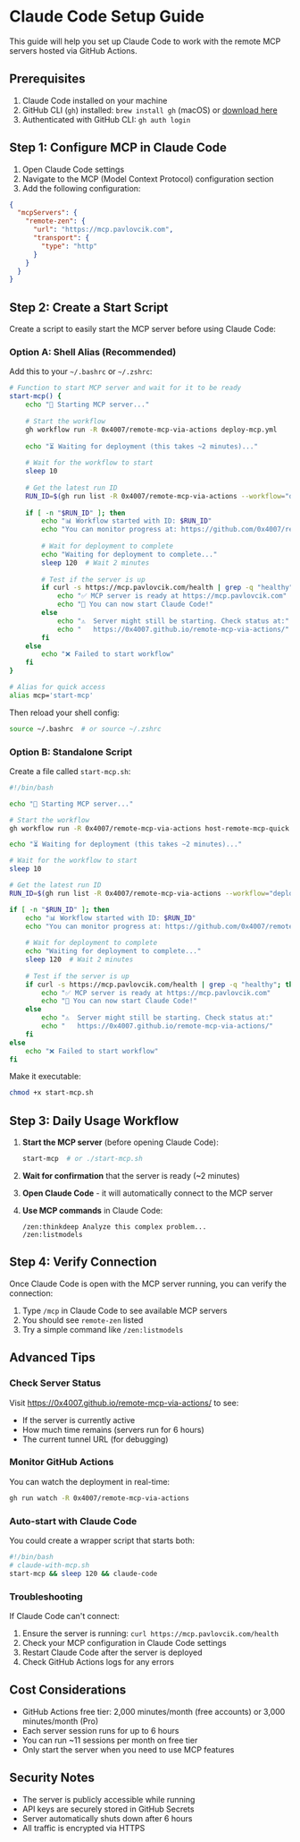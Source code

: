# Claude Code Setup Guide

This guide will help you set up Claude Code to work with the remote MCP servers hosted via GitHub Actions.

## Prerequisites

1. Claude Code installed on your machine
2. GitHub CLI (`gh`) installed: `brew install gh` (macOS) or [download here](https://cli.github.com/)
3. Authenticated with GitHub CLI: `gh auth login`

## Step 1: Configure MCP in Claude Code

1. Open Claude Code settings
2. Navigate to the MCP (Model Context Protocol) configuration section
3. Add the following configuration:

```json
{
  "mcpServers": {
    "remote-zen": {
      "url": "https://mcp.pavlovcik.com",
      "transport": {
        "type": "http"
      }
    }
  }
}
```

## Step 2: Create a Start Script

Create a script to easily start the MCP server before using Claude Code:

### Option A: Shell Alias (Recommended)

Add this to your `~/.bashrc` or `~/.zshrc`:

```bash
# Function to start MCP server and wait for it to be ready
start-mcp() {
    echo "🚀 Starting MCP server..."
    
    # Start the workflow
    gh workflow run -R 0x4007/remote-mcp-via-actions deploy-mcp.yml
    
    echo "⏳ Waiting for deployment (this takes ~2 minutes)..."
    
    # Wait for the workflow to start
    sleep 10
    
    # Get the latest run ID
    RUN_ID=$(gh run list -R 0x4007/remote-mcp-via-actions --workflow="deploy-mcp.yml" --limit 1 --json databaseId -q '.[0].databaseId')
    
    if [ -n "$RUN_ID" ]; then
        echo "📊 Workflow started with ID: $RUN_ID"
        echo "You can monitor progress at: https://github.com/0x4007/remote-mcp-via-actions/actions/runs/$RUN_ID"
        
        # Wait for deployment to complete
        echo "Waiting for deployment to complete..."
        sleep 120  # Wait 2 minutes
        
        # Test if the server is up
        if curl -s https://mcp.pavlovcik.com/health | grep -q "healthy"; then
            echo "✅ MCP server is ready at https://mcp.pavlovcik.com"
            echo "🎯 You can now start Claude Code!"
        else
            echo "⚠️  Server might still be starting. Check status at:"
            echo "   https://0x4007.github.io/remote-mcp-via-actions/"
        fi
    else
        echo "❌ Failed to start workflow"
    fi
}

# Alias for quick access
alias mcp='start-mcp'
```

Then reload your shell config:
```bash
source ~/.bashrc  # or source ~/.zshrc
```

### Option B: Standalone Script

Create a file called `start-mcp.sh`:

```bash
#!/bin/bash

echo "🚀 Starting MCP server..."

# Start the workflow
gh workflow run -R 0x4007/remote-mcp-via-actions host-remote-mcp-quick.yml

echo "⏳ Waiting for deployment (this takes ~2 minutes)..."

# Wait for the workflow to start
sleep 10

# Get the latest run ID
RUN_ID=$(gh run list -R 0x4007/remote-mcp-via-actions --workflow="deploy-mcp.yml" --limit 1 --json databaseId -q '.[0].databaseId')

if [ -n "$RUN_ID" ]; then
    echo "📊 Workflow started with ID: $RUN_ID"
    echo "You can monitor progress at: https://github.com/0x4007/remote-mcp-via-actions/actions/runs/$RUN_ID"
    
    # Wait for deployment to complete
    echo "Waiting for deployment to complete..."
    sleep 120  # Wait 2 minutes
    
    # Test if the server is up
    if curl -s https://mcp.pavlovcik.com/health | grep -q "healthy"; then
        echo "✅ MCP server is ready at https://mcp.pavlovcik.com"
        echo "🎯 You can now start Claude Code!"
    else
        echo "⚠️  Server might still be starting. Check status at:"
        echo "   https://0x4007.github.io/remote-mcp-via-actions/"
    fi
else
    echo "❌ Failed to start workflow"
fi
```

Make it executable:
```bash
chmod +x start-mcp.sh
```

## Step 3: Daily Usage Workflow

1. **Start the MCP server** (before opening Claude Code):
   ```bash
   start-mcp  # or ./start-mcp.sh
   ```

2. **Wait for confirmation** that the server is ready (~2 minutes)

3. **Open Claude Code** - it will automatically connect to the MCP server

4. **Use MCP commands** in Claude Code:
   ```
   /zen:thinkdeep Analyze this complex problem...
   /zen:listmodels
   ```

## Step 4: Verify Connection

Once Claude Code is open with the MCP server running, you can verify the connection:

1. Type `/mcp` in Claude Code to see available MCP servers
2. You should see `remote-zen` listed
3. Try a simple command like `/zen:listmodels`

## Advanced Tips

### Check Server Status
Visit https://0x4007.github.io/remote-mcp-via-actions/ to see:
- If the server is currently active
- How much time remains (servers run for 6 hours)
- The current tunnel URL (for debugging)

### Monitor GitHub Actions
You can watch the deployment in real-time:
```bash
gh run watch -R 0x4007/remote-mcp-via-actions
```

### Auto-start with Claude Code
You could create a wrapper script that starts both:
```bash
#!/bin/bash
# claude-with-mcp.sh
start-mcp && sleep 120 && claude-code
```

### Troubleshooting

If Claude Code can't connect:
1. Ensure the server is running: `curl https://mcp.pavlovcik.com/health`
2. Check your MCP configuration in Claude Code settings
3. Restart Claude Code after the server is deployed
4. Check GitHub Actions logs for any errors

## Cost Considerations

- GitHub Actions free tier: 2,000 minutes/month (free accounts) or 3,000 minutes/month (Pro)
- Each server session runs for up to 6 hours
- You can run ~11 sessions per month on free tier
- Only start the server when you need to use MCP features

## Security Notes

- The server is publicly accessible while running
- API keys are securely stored in GitHub Secrets
- Server automatically shuts down after 6 hours
- All traffic is encrypted via HTTPS